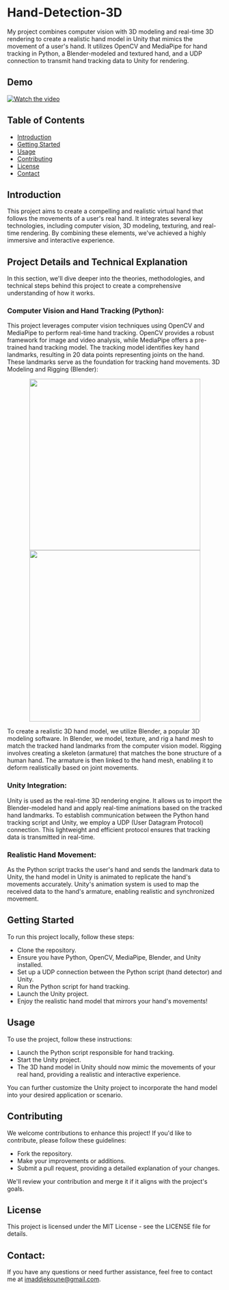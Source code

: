 # Hand-Detection-3D

My project combines computer vision with 3D modeling and real-time 3D rendering to create a realistic hand model in Unity that mimics the movement of a user's hand. It utilizes OpenCV and MediaPipe for hand tracking in Python, a Blender-modeled and textured hand, and a UDP connection to transmit hand tracking data to Unity for rendering.
## Demo 
[![Watch the video](https://github-production-user-asset-6210df.s3.amazonaws.com/75379150/270224152-4304f8eb-551a-40ce-9c06-b5696c73e1c6.PNG)](https://www.youtube.com/watch?v=Dl0FvKSwzv8)


## Table of Contents

- [Introduction](#introduction)
- [Getting Started](#getting-started)
- [Usage](#usage)
- [Contributing](#contributing)
- [License](#license)
- [Contact](#contact)

## Introduction

This project aims to create a compelling and realistic virtual hand that follows the movements of a user's real hand. It integrates several key technologies, including computer vision, 3D modeling, texturing, and real-time rendering. By combining these elements, we've achieved a highly immersive and interactive experience.

## Project Details and Technical Explanation

In this section, we'll dive deeper into the theories, methodologies, and technical steps behind this project to create a comprehensive understanding of how it works.

### Computer Vision and Hand Tracking (Python):

This project leverages computer vision techniques using OpenCV and MediaPipe to perform real-time hand tracking. OpenCV provides a robust framework for image and video analysis, while MediaPipe offers a pre-trained hand tracking model.
The tracking model identifies key hand landmarks, resulting in 20 data points representing joints on the hand. These landmarks serve as the foundation for tracking hand movements.
3D Modeling and Rigging (Blender):

<p align="center">
  <img src="https://github-production-user-asset-6210df.s3.amazonaws.com/75379150/270474488-c4abf6f3-6c9e-4a57-b90f-8fd6a818179d.PNG" width="400"/>
  <img src="https://github-production-user-asset-6210df.s3.amazonaws.com/75379150/270474481-adfe64fa-02a0-4bf2-98fc-6fd773819f13.PNG" width="400"/>
</p>

To create a realistic 3D hand model, we utilize Blender, a popular 3D modeling software. In Blender, we model, texture, and rig a hand mesh to match the tracked hand landmarks from the computer vision model.
Rigging involves creating a skeleton (armature) that matches the bone structure of a human hand. The armature is then linked to the hand mesh, enabling it to deform realistically based on joint movements.

### Unity Integration:

Unity is used as the real-time 3D rendering engine. It allows us to import the Blender-modeled hand and apply real-time animations based on the tracked hand landmarks.
To establish communication between the Python hand tracking script and Unity, we employ a UDP (User Datagram Protocol) connection. This lightweight and efficient protocol ensures that tracking data is transmitted in real-time.

### Realistic Hand Movement:

As the Python script tracks the user's hand and sends the landmark data to Unity, the hand model in Unity is animated to replicate the hand's movements accurately.
Unity's animation system is used to map the received data to the hand's armature, enabling realistic and synchronized movement.

## Getting Started

To run this project locally, follow these steps:

- Clone the repository.
- Ensure you have Python, OpenCV, MediaPipe, Blender, and Unity installed.
- Set up a UDP connection between the Python script (hand detector) and Unity.
- Run the Python script for hand tracking.
- Launch the Unity project.
- Enjoy the realistic hand model that mirrors your hand's movements!


## Usage

To use the project, follow these instructions:

- Launch the Python script responsible for hand tracking.
- Start the Unity project.
- The 3D hand model in Unity should now mimic the movements of your real hand, providing a realistic and interactive experience.

You can further customize the Unity project to incorporate the hand model into your desired application or scenario.

## Contributing

We welcome contributions to enhance this project! If you'd like to contribute, please follow these guidelines:

- Fork the repository.
- Make your improvements or additions.
- Submit a pull request, providing a detailed explanation of your changes.

We'll review your contribution and merge it if it aligns with the project's goals.

## License

This project is licensed under the MIT License - see the LICENSE file for details.


## Contact:

If you have any questions or need further assistance, feel free to contact me at [imaddjekoune@gmail.com](mailto:imaddjekoune@gmail.com).
